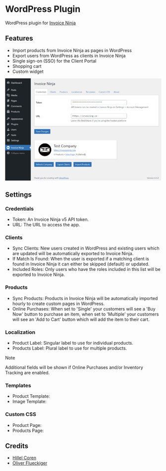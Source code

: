 # WordPress Plugin

WordPress plugin for [Invoice Ninja](https://github.com/invoiceninja/invoiceninja)

## Features
* Import products from Invoice Ninja as pages in WordPress
* Export users from WordPress as clients in Invoice Ninja
* Single sign-on (SSO) for the Client Portal
* Shopping cart
* Custom widget

<p align="center">
    <img src="https://github.com/invoiceninja/wordpress/blob/main/assets/images/screenshot.png?raw=true" alt="Screenshot"/>
</p>

## Settings

### Credentials
- Token: An Invoice Ninja v5 API token.
- URL: The URL to access the app.

### Clients
- Sync Clients: New users created in WordPress and existing users which are updated will be automatically exported to Invoice Ninja.
- If Match Is Found: When the user is exported if a matching client is found in Invoice Ninja it can either be skipped (default) or updated.
- Included Roles: Only users who have the roles included in this list will be exported to Invoice Ninja. 

### Products
- Sync Products: Products in Invoice Ninja will be automatically imported hourly to create custom pages in WordPress.
- Online Purchases: When set to 'Single' your customers will see a 'Buy Now' button to purchase an item, when set to 'Multiple' your customers will see an 'Add to Cart' button which will add the item to their cart. 

### Localization
- Product Label: Singular label to use for individual products.
- Products Label: Plural label to use for multiple products.

> [!NOTE]  
> Additional fields will be shown if Online Purchases and/or Inventory Tracking are enabled.

### Templates
- Product Template:
- Image Template:

### Custom CSS
- Product Page:
- Products Page:
    

## Credits
* [Hillel Coren](https://hillel.dev)
* [Oliver Flueckiger](https://www.oliver-flueckiger.ch)
